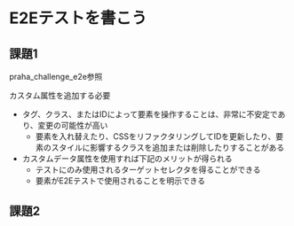 # E2Eテストを書こう

## 課題1
praha_challenge_e2e参照

カスタム属性を追加する必要
* タグ、クラス、またはIDによって要素を操作することは、非常に不安定であり、変更の可能性が高い
    * 要素を入れ替えたり、CSSをリファクタリングしてIDを更新したり、要素のスタイルに影響するクラスを追加または削除したりすることがある
* カスタムデータ属性を使用すれば下記のメリットが得られる
    * テストにのみ使用されるターゲットセレクタを得ることができる
    * 要素がE2Eテストで使用されることを明示できる



## 課題2
